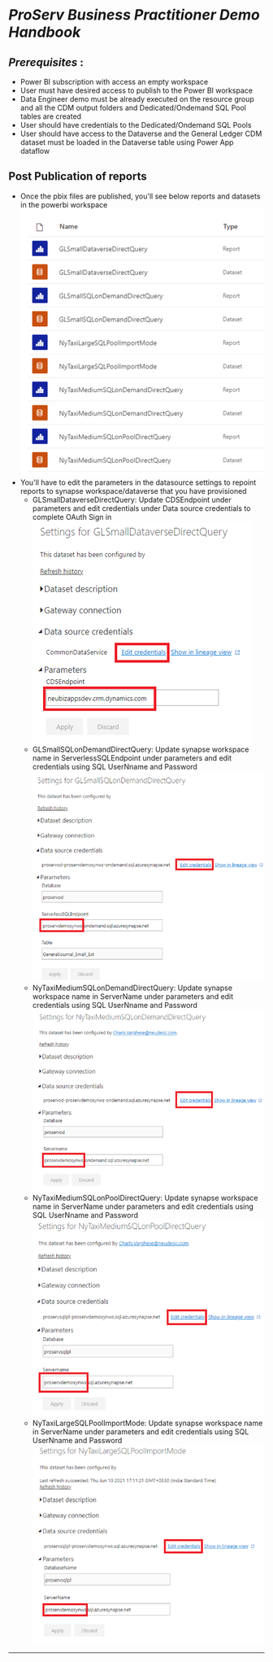 # *ProServ Business Practitioner Demo Handbook*


## *Prerequisites* : 
 - Power BI subscription with access an empty workspace
 - User must have desired access to publish to the Power BI workspace
 - Data Engineer demo must be already executed on the resource group and all the CDM output folders and Dedicated/Ondemand SQL Pool tables are created
 - User should have credentials to the Dedicated/Ondemand SQL Pools
 - User should have access to the Dataverse and the General Ledger CDM dataset must be loaded in the Dataverse table using Power App dataflow

## Post Publication of reports
 - Once the pbix files are published, you'll see below reports and datasets in the powerbi workspace
   ![Reports](images/pbi-ws.png)
 - You'll have to edit the parameters in the datasource settings to repoint reports to synapse workspace/dataverse that you have provisioned
	- GLSmallDataverseDirectQuery: Update CDSEndpoint under parameters and edit credentials under Data source credentials to complete OAuth Sign in
	  ![GLSmallDataverseDirectQuery](images/pbi-dv.png)
	- GLSmallSQLonDemandDirectQuery: Update synapse workspace name in ServerlessSQLEndpoint under parameters and edit credentials using SQL UserNname and Password
	  ![GLSmallSQLonDemandDirectQuery](images/pbi-small.png)
	- NyTaxiMediumSQLonDemandDirectQuery: Update synapse workspace name in ServerName under parameters and edit credentials using SQL UserNname and Password
	  ![NyTaxiMediumSQLonDemandDirectQuery](images/pbi-mdod.png)
	- NyTaxiMediumSQLonPoolDirectQuery: Update synapse workspace name in ServerName under parameters and edit credentials using SQL UserNname and Password
	  ![NyTaxiMediumSQLonPoolDirectQuery](images/pbi-mddq.png)
	- NyTaxiLargeSQLPoolImportMode: Update synapse workspace name in ServerName under parameters and edit credentials using SQL UserNname and Password
	  ![NyTaxiLargeSQLPoolImportMode](images/pbi-lrg.png)
	
***
